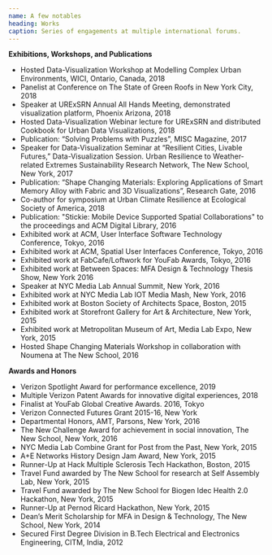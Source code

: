 ```yaml
---
name: A few notables
heading: Works
caption: Series of engagements at multiple international forums.
---
```


**Exhibitions, Workshops, and Publications**

- Hosted Data-Visualization Workshop at Modelling Complex Urban Environments, WICI, Ontario, Canada, 2018
- Panelist at Conference on The State of Green Roofs in New York City, 2018
- Speaker at URExSRN Annual All Hands Meeting, demonstrated visualization platform, Phoenix Arizona, 2018
- Hosted Data-Visualization Webinar lecture for URExSRN and distributed Cookbook for Urban Data Visualizations, 2018 
- Publication: “Solving Problems with Puzzles”, MISC Magazine, 2017
- Speaker for Data-Visualization Seminar at “Resilient Cities, Livable Futures,” Data-Visualization Session. Urban Resilience to Weather-related Extremes Sustainability Research Network, The New School, New York, 2017
- Publication: “Shape Changing Materials: Exploring Applications of Smart Memory Alloy with Fabric and 3D Visualizations”, Research Gate, 2016
- Co-author for symposium at Urban Climate Resilience at Ecological Society of America, 2018
- Publication: "Stickie: Mobile Device Supported Spatial Collaborations" to the proceedings and ACM Digital Library, 2016
- Exhibited work at ACM, User Interface Software Technology Conference, Tokyo, 2016
- Exhibited work at ACM, Spatial User Interfaces Conference, Tokyo, 2016
- Exhibited work at FabCafe/Loftwork for YouFab Awards, Tokyo, 2016 
- Exhibited work at Between Spaces: MFA Design & Technology Thesis Show, New York 2016
- Speaker at NYC Media Lab Annual Summit, New York, 2016
- Exhibited work at NYC Media Lab IOT Media Mash, New York, 2016
- Exhibited work at Boston Society of Architects Space, Boston, 2015
- Exhibited work at Storefront Gallery for Art & Architecture, New York, 2015
- Exhibited work at Metropolitan Museum of Art, Media Lab Expo, New York, 2015
- Hosted Shape Changing Materials Workshop in collaboration with Noumena at The New School, 2016

**Awards and Honors**

- Verizon Spotlight Award for performance excellence, 2019
- Multiple Verizon Patent Awards for innovative digital experiences, 2018
- Finalist at YouFab Global Creative Awards. 2016, Tokyo
- Verizon Connected Futures Grant 2015-16, New York
- Departmental Honors, AMT, Parsons, New York, 2016
- The New Challenge Award for achievement in social innovation, The New School, New York, 2016
- NYC Media Lab Combine Grant for Post from the Past, New York, 2015
- A+E Networks History Design Jam Award, New York, 2015
- Runner-Up at Hack Multiple Sclerosis Tech Hackathon, Boston, 2015 
- Travel Fund awarded by The New School for research at Self Assembly Lab, New York, 2015
- Travel Fund awarded by The New School for Biogen Idec Health 2.0 Hackathon, New York, 2015
- Runner-Up at Pernod Ricard Hackathon, New York, 2015
- Dean’s Merit Scholarship for MFA in Design & Technology, The New School, New York, 2014
- Secured First Degree Division in B.Tech Electrical and Electronics Engineering, CITM, India, 2012 